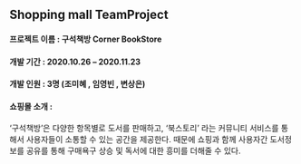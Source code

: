 ## Shopping mall TeamProject

#### 프로젝트 이름 : 구석책방 Corner BookStore 

#### 개발 기간 : 2020.10.26 – 2020.11.23

#### 개발 인원 : 3명 (조미혜 , 임영빈 , 변상은)

#### 쇼핑몰 소개 : 
‘구석책방’은 다양한 항목별로 도서를 판매하고, ‘북스토리’ 라는 커뮤니티 서비스를 통해서 사용자들이 소통할 수 있는 공간을 제공한다. 때문에 쇼핑과 함께 사용자간 도서정보를 공유를 통해 구매욕구 상승 및 독서에 대한 흥미를 더해줄 수 있다.




